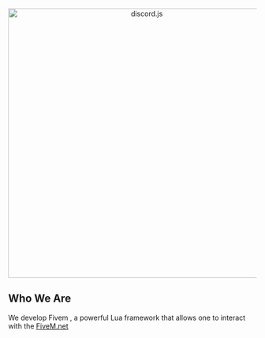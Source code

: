 <div align="center">
	<br />
	<p>
		<a href="https://discord.gg/z2TMzfHsQb"><img src="https://media.discordapp.net/attachments/1148345371442020352/1192243662399225927/SERVER_MANAGER_1-removebg-preview.png" width="546" alt="discord.js" /></a>
	</p>
</div>

## Who We Are

We develop Fivem , a powerful Lua framework that allows one to interact with the [FiveM.net](https://docs.fivem.net/natives/)
